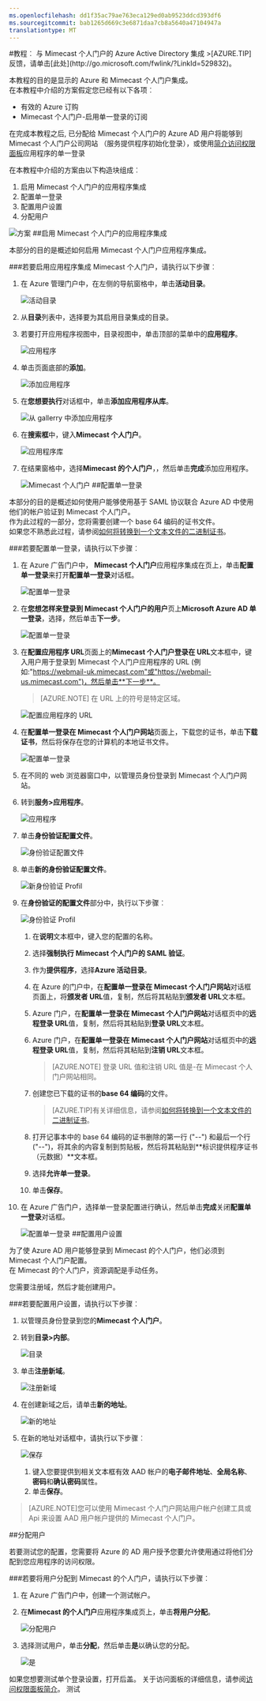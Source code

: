 ```yaml
---
ms.openlocfilehash: dd1f35ac79ae763eca129ed0ab9523ddcd393df6
ms.sourcegitcommit: bab1265d669c3e6871daa7cb8a5640a47104947a
translationtype: MT
---
```

<properties pageTitle="教程︰ Azure Active Directory 集成 Mimecast 个人门户网站 |Microsoft Azure" description="了解如何使用与 Azure Active Directory Mimecast 个人门户网站启用单一登录、 自动化资源调配，和更多。" services="active-directory" authors="MarkusVi"  documentationCenter="na" manager="stevenpo"/>
<tags ms.service="active-directory" ms.devlang="na" ms.topic="article" ms.tgt_pltfrm="na" ms.workload="identity" ms.date="08/01/2015" ms.author="markvi" />
#教程︰ 与 Mimecast 个人门户的 Azure Active Directory 集成
>[AZURE.TIP]反馈，请单击[此处](http://go.microsoft.com/fwlink/?LinkId=529832)。
  
本教程的目的是显示的 Azure 和 Mimecast 个人门户集成。  
在本教程中介绍的方案假定您已经有以下各项︰

-   有效的 Azure 订购
-   Mimecast 个人门户-启用单一登录的订阅
  
在完成本教程之后, 已分配给 Mimecast 个人门户的 Azure AD 用户将能够到 Mimecast 个人门户公司网站 （服务提供程序初始化登录），或使用[简介访问权限面板](https://msdn.microsoft.com/library/dn308586)应用程序的单一登录
  
在本教程中介绍的方案由以下构造块组成︰

1.  启用 Mimecast 个人门户的应用程序集成
2.  配置单一登录
3.  配置用户设置
4.  分配用户

![方案](./media/active-directory-saas-mimecast-personal-portal-tutorial/IC794991.png "Scenario")
##启用 Mimecast 个人门户的应用程序集成
  
本部分的目的是概述如何启用 Mimecast 个人门户应用程序集成。

###若要启用应用程序集成 Mimecast 个人门户，请执行以下步骤︰

1.  在 Azure 管理门户中，在左侧的导航窗格中，单击**活动目录**。

    ![活动目录](./media/active-directory-saas-mimecast-personal-portal-tutorial/IC700993.png "Active Directory")

2.  从**目录**列表中，选择要为其启用目录集成的目录。

3.  若要打开应用程序视图中，目录视图中，单击顶部的菜单中的**应用程序**。

    ![应用程序](./media/active-directory-saas-mimecast-personal-portal-tutorial/IC700994.png "Applications")

4.  单击页面底部的**添加**。

    ![添加应用程序](./media/active-directory-saas-mimecast-personal-portal-tutorial/IC749321.png "Add application")

5.  在**您想要执行**对话框中，单击**添加应用程序从库**。

    ![从 gallerry 中添加应用程序](./media/active-directory-saas-mimecast-personal-portal-tutorial/IC749322.png "Add an application from gallerry")

6.  在**搜索框**中，键入**Mimecast 个人门户**。

    ![应用程序库](./media/active-directory-saas-mimecast-personal-portal-tutorial/IC794992.png "Application Gallery")

7.  在结果窗格中，选择**Mimecast 的个人门户**，，然后单击**完成**添加应用程序。

    ![Mimecast 个人门户](./media/active-directory-saas-mimecast-personal-portal-tutorial/IC794993.png "Mimecast Personal Portal")
##配置单一登录
  
本部分的目的是概述如何使用户能够使用基于 SAML 协议联合 Azure AD 中使用他们的帐户验证到 Mimecast 个人门户。  
作为此过程的一部分，您将需要创建一个 base 64 编码的证书文件。  
如果您不熟悉此过程，请参阅[如何将转换到一个文本文件的二进制证书](http://youtu.be/PlgrzUZ-Y1o)。

###若要配置单一登录，请执行以下步骤︰

1.  在 Azure 广告门户中， **Mimecast 个人门户**应用程序集成在页上，单击**配置单一登录**来打开**配置单一登录**对话框。

    ![配置单一登录](./media/active-directory-saas-mimecast-personal-portal-tutorial/IC794994.png "Configure Single Sign-On")

2.  在**您想怎样来登录到 Mimecast 个人门户的用户**页上**Microsoft Azure AD 单一登录**，选择，然后单击**下一步**。

    ![配置单一登录](./media/active-directory-saas-mimecast-personal-portal-tutorial/IC794995.png "Configure Single Sign-On")

3.  在**配置应用程序 URL**页面上的**Mimecast 个人门户登录在 URL**文本框中，键入用户用于登录到 Mimecast 个人门户应用程序的 URL (例如:"https://webmail-uk.mimecast.com"或"https://webmail-us.mimecast.com")，然后单击**下一步**。

    >[AZURE.NOTE] 在 URL 上的符号是特定区域。

    ![配置应用程序的 URL](./media/active-directory-saas-mimecast-personal-portal-tutorial/IC794996.png "Configure App URL")

4.  在**配置单一登录在 Mimecast 个人门户网站**页面上，下载您的证书，单击**下载证书**，然后将保存在您的计算机的本地证书文件。

    ![配置单一登录](./media/active-directory-saas-mimecast-personal-portal-tutorial/IC794997.png "Configure Single Sign-On")

5.  在不同的 web 浏览器窗口中，以管理员身份登录到 Mimecast 个人门户网站。

6.  转到**服务\>应用程序**。

    ![应用程序](./media/active-directory-saas-mimecast-personal-portal-tutorial/IC794998.png "Applications")

7.  单击**身份验证配置文件**。

    ![身份验证配置文件](./media/active-directory-saas-mimecast-personal-portal-tutorial/IC794999.png "Authentication Profiles")

8.  单击**新的身份验证配置文件**。

    ![新身份验证 Profil](./media/active-directory-saas-mimecast-personal-portal-tutorial/IC795000.png "New Authentication Profil")

9.  在**身份验证的配置文件**部分中，执行以下步骤︰

    ![身份验证 Profil](./media/active-directory-saas-mimecast-personal-portal-tutorial/IC795001.png "Authentication Profil")

    1.  在**说明**文本框中，键入您的配置的名称。
    2.  选择**强制执行 Mimecast 个人门户的 SAML 验证**。
    3.  作为**提供程序**，选择**Azure 活动目录**。
    4.  在 Azure 的门户中，在**配置单一登录在 Mimecast 个人门户网站**对话框页面上，将**颁发者 URL**值，复制，然后将其粘贴到**颁发者 URL**文本框。
    5.  Azure 门户，在**配置单一登录在 Mimecast 个人门户网站**对话框页中的**远程登录 URL**值，复制，然后将其粘贴到**登录 URL**文本框。
    6.  Azure 门户，在**配置单一登录在 Mimecast 个人门户网站**对话框页中的**远程登录 URL**值，复制，然后将其粘贴到**注销 URL**文本框。  

        >[AZURE.NOTE] 登录 URL 值和注销 URL 值是-在 Mimecast 个人门户网站相同。

    7.  创建您已下载的证书的**base 64 编码**的文件。  

        >[AZURE.TIP]有关详细信息，请参阅[如何将转换到一个文本文件的二进制证书](http://youtu.be/PlgrzUZ-Y1o)。

    8.  打开记事本中的 base 64 编码的证书删除的第一行 ("*--*") 和最后一个行 ("*--*")，将其余的内容复制到剪贴板，然后将其粘贴到**标识提供程序证书 （元数据）**文本框。
    9.  选择**允许单一登录**。
    10. 单击**保存**。

10. 在 Azure 广告门户，选择单一登录配置进行确认，然后单击**完成**关闭**配置单一登录**对话框。

    ![配置单一登录](./media/active-directory-saas-mimecast-personal-portal-tutorial/IC795002.png "Configure Single Sign-On")
##配置用户设置
  
为了使 Azure AD 用户能够登录到 Mimecast 的个人门户，他们必须到 Mimecast 个人门户配置。  
在 Mimecast 的个人门户，资源调配是手动任务。
  
您需要注册域，然后才能创建用户。

###若要配置用户设置，请执行以下步骤︰

1.  以管理员身份登录到您的**Mimecast 个人门户**。

2.  转到**目录\>内部**。

    ![目录](./media/active-directory-saas-mimecast-personal-portal-tutorial/IC795003.png "Directories")

3.  单击**注册新域**。

    ![注册新域](./media/active-directory-saas-mimecast-personal-portal-tutorial/IC795004.png "Register New Domain")

4.  在创建新域之后，请单击**新的地址**。

    ![新的地址](./media/active-directory-saas-mimecast-personal-portal-tutorial/IC795005.png "New Address")

5.  在新的地址对话框中，请执行以下步骤︰

    ![保存](./media/active-directory-saas-mimecast-personal-portal-tutorial/IC795006.png "Save")

    1.  键入您要提供到相关文本框有效 AAD 帐户的**电子邮件地址**、**全局名称**、**密码**和**确认密码**属性。
    2.  单击**保存**。

>[AZURE.NOTE]您可以使用 Mimecast 个人门户网站用户帐户创建工具或 Api 来设置 AAD 用户帐户提供的 Mimecast 个人门户。

##分配用户

若要测试您的配置，您需要将 Azure 的 AD 用户授予您要允许使用通过将他们分配到您应用程序的访问权限。

###若要将用户分配到 Mimecast 的个人门户，请执行以下步骤︰

1.  在 Azure 广告门户中，创建一个测试帐户。

2.  在**Mimecast 的个人门户**应用程序集成页上，单击**将用户分配**。

    ![分配用户](./media/active-directory-saas-mimecast-personal-portal-tutorial/IC795007.png "Assign Users")

3.  选择测试用户，单击**分配**，然后单击**是**以确认您的分配。

    ![是](./media/active-directory-saas-mimecast-personal-portal-tutorial/IC767830.png "Yes")
  
如果您想要测试单个登录设置，打开后盖。 关于访问面板的详细信息，请参阅[访问权限面板简介](https://msdn.microsoft.com/library/dn308586)。
测试
